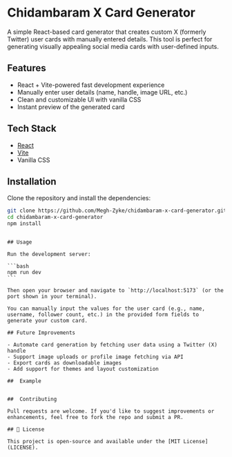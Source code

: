 # Chidambaram X Card Generator

A simple React-based card generator that creates custom X (formerly Twitter) user cards with manually entered details. This tool is perfect for generating visually appealing social media cards with user-defined inputs.

## Features

- React + Vite-powered fast development experience
- Manually enter user details (name, handle, image URL, etc.)
- Clean and customizable UI with vanilla CSS
- Instant preview of the generated card

## Tech Stack

- [React](https://reactjs.org/)
- [Vite](https://vitejs.dev/)
- Vanilla CSS

## Installation

Clone the repository and install the dependencies:

```bash
git clone https://github.com/Megh-Zyke/chidambaram-x-card-generator.git
cd chidambaram-x-card-generator
npm install
```

````

## Usage

Run the development server:

```bash
npm run dev
```

Then open your browser and navigate to `http://localhost:5173` (or the port shown in your terminal).

You can manually input the values for the user card (e.g., name, username, follower count, etc.) in the provided form fields to generate your custom card.

## Future Improvements

- Automate card generation by fetching user data using a Twitter (X) handle
- Support image uploads or profile image fetching via API
- Export cards as downloadable images
- Add support for themes and layout customization

##  Example


##  Contributing

Pull requests are welcome. If you'd like to suggest improvements or enhancements, feel free to fork the repo and submit a PR.

## 🪪 License

This project is open-source and available under the [MIT License](LICENSE).
````

